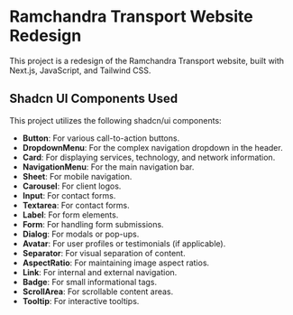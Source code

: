# Ramchandra Transport Website Redesign

This project is a redesign of the Ramchandra Transport website, built with Next.js, JavaScript, and Tailwind CSS.

## Shadcn UI Components Used

This project utilizes the following shadcn/ui components:

*   **Button**: For various call-to-action buttons.
*   **DropdownMenu**: For the complex navigation dropdown in the header.
*   **Card**: For displaying services, technology, and network information.
*   **NavigationMenu**: For the main navigation bar.
*   **Sheet**: For mobile navigation.
*   **Carousel**: For client logos.
*   **Input**: For contact forms.
*   **Textarea**: For contact forms.
*   **Label**: For form elements.
*   **Form**: For handling form submissions.
*   **Dialog**: For modals or pop-ups.
*   **Avatar**: For user profiles or testimonials (if applicable).
*   **Separator**: For visual separation of content.
*   **AspectRatio**: For maintaining image aspect ratios.
*   **Link**: For internal and external navigation.
*   **Badge**: For small informational tags.
*   **ScrollArea**: For scrollable content areas.
*   **Tooltip**: For interactive tooltips.
